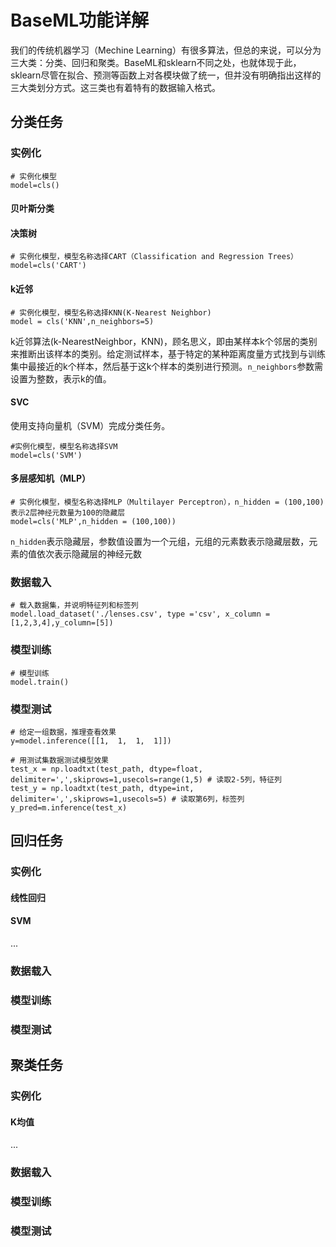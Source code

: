 # BaseML功能详解

我们的传统机器学习（Mechine Learning）有很多算法，但总的来说，可以分为三大类：分类、回归和聚类。BaseML和sklearn不同之处，也就体现于此，sklearn尽管在拟合、预测等函数上对各模块做了统一，但并没有明确指出这样的三大类划分方式。这三类也有着特有的数据输入格式。

## 分类任务

### 实例化

```
# 实例化模型
model=cls()
```

#### 贝叶斯分类



#### 决策树

```
# 实例化模型，模型名称选择CART（Classification and Regression Trees）
model=cls('CART')
```

#### k近邻

```
# 实例化模型，模型名称选择KNN(K-Nearest Neighbor)
model = cls('KNN',n_neighbors=5)
```

k近邻算法(k-NearestNeighbor，KNN)，顾名思义，即由某样本k个邻居的类别来推断出该样本的类别。给定测试样本，基于特定的某种距离度量方式找到与训练集中最接近的k个样本，然后基于这k个样本的类别进行预测。`n_neighbors`参数需设置为整数，表示k的值。

#### SVC

使用支持向量机（SVM）完成分类任务。

```
#实例化模型，模型名称选择SVM
model=cls('SVM')
```



#### 多层感知机（MLP）

```
# 实例化模型，模型名称选择MLP（Multilayer Perceptron），n_hidden = (100,100)表示2层神经元数量为100的隐藏层
model=cls('MLP',n_hidden = (100,100))
```

`n_hidden`表示隐藏层，参数值设置为一个元组，元组的元素数表示隐藏层数，元素的值依次表示隐藏层的神经元数

### 数据载入

```
# 载入数据集，并说明特征列和标签列
model.load_dataset('./lenses.csv', type ='csv', x_column = [1,2,3,4],y_column=[5])
```



### 模型训练

```
# 模型训练
model.train()
```



### 模型测试

```
# 给定一组数据，推理查看效果
y=model.inference([[1,  1,  1,  1]])
```



```
# 用测试集数据测试模型效果
test_x = np.loadtxt(test_path, dtype=float, delimiter=',',skiprows=1,usecols=range(1,5) # 读取2-5列，特征列
test_y = np.loadtxt(test_path, dtype=int, delimiter=',',skiprows=1,usecols=5) # 读取第6列，标签列
y_pred=m.inference(test_x) 
```



## 回归任务

### 实例化

#### 线性回归

#### SVM

...

### 数据载入

### 模型训练

### 模型测试

## 聚类任务

### 实例化

#### K均值

...

### 数据载入

### 模型训练

### 模型测试
